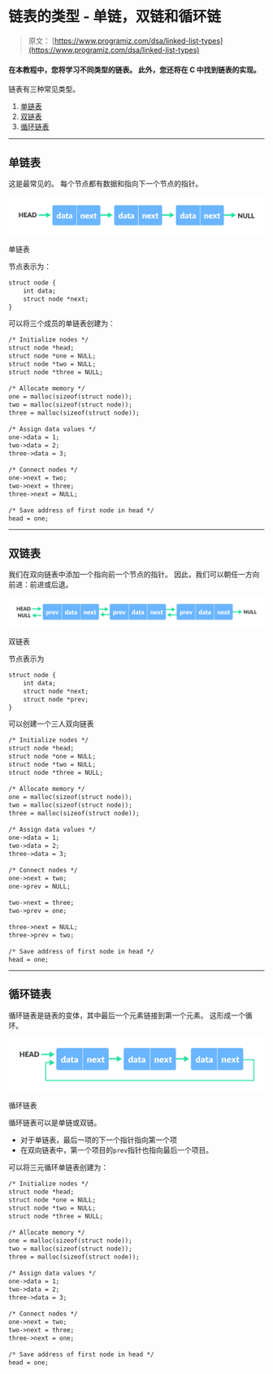 # 链表的类型 - 单链，双链和循环链

> 原文： [https://www.programiz.com/dsa/linked-list-types](https://www.programiz.com/dsa/linked-list-types)

#### 在本教程中，您将学习不同类型的链表。 此外，您还将在 C 中找到链表的实现。

链表有三种常见类型。

1.  [单链表](#singly)
2.  [双链表](#doubly)
3.  [循环链表](#circular)

* * *

## 单链表

这是最常见的。 每个节点都有数据和指向下一个节点的指针。

![singly linked list](img/298eb5720e9920eb3c64180c5b2c9439.png "Singly linked list")

单链表



节点表示为：

```
struct node {
    int data;
    struct node *next;
}
```

可以将三个成员的单链表创建为：

```
/* Initialize nodes */
struct node *head;
struct node *one = NULL;
struct node *two = NULL;
struct node *three = NULL;

/* Allocate memory */
one = malloc(sizeof(struct node));
two = malloc(sizeof(struct node));
three = malloc(sizeof(struct node));

/* Assign data values */
one->data = 1;
two->data = 2;
three->data = 3;

/* Connect nodes */
one->next = two;
two->next = three;
three->next = NULL;

/* Save address of first node in head */
head = one;
```

* * *

## 双链表

我们在双向链表中添加一个指向前一个节点的指针。 因此，我们可以朝任一方向前进：前进或后退。

![doubly linked list](img/41eb07fbf5d37f5a137a348ed7e75750.png "Doubly linked list")

双链表



节点表示为

```
struct node {
    int data;
    struct node *next;
    struct node *prev;
}
```

可以创建一个三人双向链表

```
/* Initialize nodes */
struct node *head;
struct node *one = NULL;
struct node *two = NULL;
struct node *three = NULL;

/* Allocate memory */
one = malloc(sizeof(struct node));
two = malloc(sizeof(struct node));
three = malloc(sizeof(struct node));

/* Assign data values */
one->data = 1;
two->data = 2;
three->data = 3;

/* Connect nodes */
one->next = two;
one->prev = NULL;

two->next = three;
two->prev = one;

three->next = NULL;
three->prev = two;

/* Save address of first node in head */
head = one;
```

* * *

## 循环链表

循环链表是链表的变体，其中最后一个元素链接到第一个元素。 这形成一个循环。

![circular linked list](img/1c5bf95491fb9e2834779ca8b31ac0c7.png "Circular linked list")

循环链表



循环链表可以是单链或双链。

*   对于单链表，最后一项的下一个指针指向第一个项
*   在双向链表中，第一个项目的`prev`指针也指向最后一个项目。

可以将三元循环单链表创建为：

```
/* Initialize nodes */
struct node *head;
struct node *one = NULL;
struct node *two = NULL;
struct node *three = NULL;

/* Allocate memory */
one = malloc(sizeof(struct node));
two = malloc(sizeof(struct node));
three = malloc(sizeof(struct node));

/* Assign data values */
one->data = 1;
two->data = 2;
three->data = 3;

/* Connect nodes */
one->next = two;
two->next = three;
three->next = one;

/* Save address of first node in head */
head = one;
```